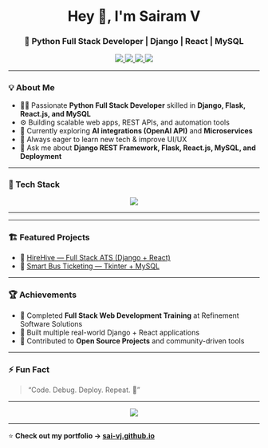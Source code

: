 <h1 align="center">Hey 👋, I'm Sairam V</h1>
<h3 align="center">🚀 Python Full Stack Developer | Django | React | MySQL</h3>

<p align="center">
  <a href="https://sai-vj.github.io/" target="_blank">
    <img src="https://img.shields.io/badge/Portfolio-Visit-blue?style=for-the-badge&logo=firefox" />
  </a>
  <a href="mailto:sairamvijay9876@gmail.com">
    <img src="https://img.shields.io/badge/Email-Contact%20Me-red?style=for-the-badge&logo=gmail" />
  </a>
  <a href="https://www.linkedin.com/in/sairam-v-634315285/" target="_blank">
    <img src="https://img.shields.io/badge/LinkedIn-Profile-blue?style=for-the-badge&logo=linkedin" />
  </a>
  <a href="https://github.com/sai-vj" target="_blank">
    <img src="https://img.shields.io/badge/GitHub-Follow-black?style=for-the-badge&logo=github" />
  </a>
</p>

---

### 💡 About Me
- 🧑‍💻 Passionate **Python Full Stack Developer** skilled in **Django, Flask, React.js, and MySQL**
- ⚙️ Building scalable web apps, REST APIs, and automation tools  
- 🎯 Currently exploring **AI integrations (OpenAI API)** and **Microservices**
- 🌱 Always eager to learn new tech & improve UI/UX  
- 💬 Ask me about **Django REST Framework, Flask, React.js, MySQL, and Deployment**

---

### 🧰 Tech Stack
<p align="center">
  <img src="https://skillicons.dev/icons?i=python,django,flask,html,css,js,react,bootstrap,mysql,git,github,vscode,linux" />
</p>

---

<!--### 📈 GitHub Stats
<p align="center">
  <img height="170em" src="https://github-readme-stats.vercel.app/api?username=sai-vj&show_icons=true&theme=tokyonight" />
  <img height="170em" src="https://github-readme-stats.vercel.app/api/top-langs/?username=sai-vj&layout=compact&theme=tokyonight" />
</p>-->

---

### 🏗️ Featured Projects
- 💼 [HireHive — Full Stack ATS (Django + React)](https://sai-vj.github.io/Portfolio/)
- 🚌 [Smart Bus Ticketing — Tkinter + MySQL](https://sai-vj.github.io/Portfolio/)

---

### 🏆 Achievements
- 🥇 Completed **Full Stack Web Development Training** at Refinement Software Solutions  
- 🌱 Built multiple real-world Django + React applications  
- 🌿 Contributed to **Open Source Projects** and community-driven tools  

---

### ⚡ Fun Fact
> “Code. Debug. Deploy. Repeat. 🚀”

---

<p align="center">
  <img src="https://github-profile-trophy.vercel.app/?username=sai-vj&theme=tokyonight&row=1&margin-w=10" />
</p>

---

⭐ **Check out my portfolio → [sai-vj.github.io](https://sai-vj.github.io/)**
